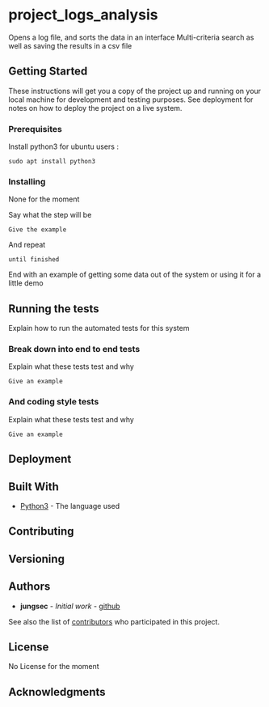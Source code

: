 # project_logs_analysis

Opens a log file, and sorts the data in an interface
Multi-criteria search as well as saving the results in a csv file

## Getting Started

These instructions will get you a copy of the project up and running on your local machine for development and testing purposes. See deployment for notes on how to deploy the project on a live system.

### Prerequisites

Install python3 for ubuntu users :

```
sudo apt install python3
```

### Installing

None for the moment

Say what the step will be

```
Give the example
```

And repeat

```
until finished
```

End with an example of getting some data out of the system or using it for a little demo

## Running the tests

Explain how to run the automated tests for this system

### Break down into end to end tests

Explain what these tests test and why

```
Give an example
```

### And coding style tests

Explain what these tests test and why

```
Give an example
```

## Deployment



## Built With

* [Python3](https://docs.python.org/3.7/) - The language used


## Contributing



## Versioning

 

## Authors

* **jungsec** - *Initial work* - [github](https://github.com/jungsec/)

See also the list of [contributors](https://github.com/jungsec/project_logs_analysis/graphs/contributors) who participated in this project.

## License

No License for the moment

## Acknowledgments

